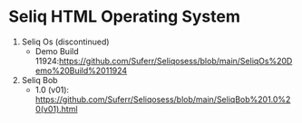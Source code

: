 # Seliq HTML Operating System
1. Seliq Os (discontinued)
   - Demo Build 11924:https://github.com/Suferr/Seliqosess/blob/main/SeliqOs%20Demo%20Build%2011924
2. Seliq Bob
   - 1.0 (v01): https://github.com/Suferr/Seliqosess/blob/main/SeliqBob%201.0%20(v01).html
